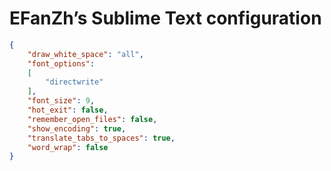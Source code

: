 ---
---

# EFanZh’s Sublime Text configuration

```json
{
    "draw_white_space": "all",
    "font_options":
    [
        "directwrite"
    ],
    "font_size": 9,
    "hot_exit": false,
    "remember_open_files": false,
    "show_encoding": true,
    "translate_tabs_to_spaces": true,
    "word_wrap": false
}
```
